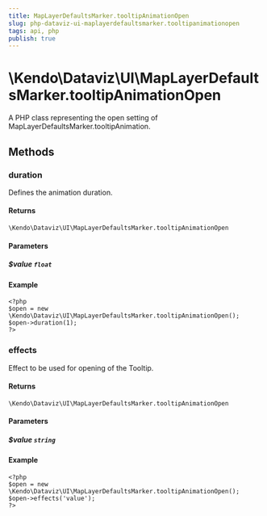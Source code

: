 ```yaml
---
title: MapLayerDefaultsMarker.tooltipAnimationOpen
slug: php-dataviz-ui-maplayerdefaultsmarker.tooltipanimationopen
tags: api, php
publish: true
---
```


# \Kendo\Dataviz\UI\MapLayerDefaultsMarker.tooltipAnimationOpen

A PHP class representing the open setting of MapLayerDefaultsMarker.tooltipAnimation.


## Methods

### duration
Defines the animation duration.

#### Returns
`\Kendo\Dataviz\UI\MapLayerDefaultsMarker.tooltipAnimationOpen`

#### Parameters

##### $value `float`



#### Example 
    <?php
    $open = new \Kendo\Dataviz\UI\MapLayerDefaultsMarker.tooltipAnimationOpen();
    $open->duration(1);
    ?>

### effects
Effect to be used for opening of the Tooltip.

#### Returns
`\Kendo\Dataviz\UI\MapLayerDefaultsMarker.tooltipAnimationOpen`

#### Parameters

##### $value `string`



#### Example 
    <?php
    $open = new \Kendo\Dataviz\UI\MapLayerDefaultsMarker.tooltipAnimationOpen();
    $open->effects('value');
    ?>


